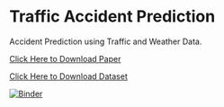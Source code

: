 # Traffic Accident Prediction

Accident Prediction using Traffic and Weather Data.

[Click Here to Download Paper](https://github.com/ysenarath/traffic-accident-severity-prediction/blob/master/resources/paper.pdf)

[Click Here to Download Dataset](https://github.com/ysenarath/traffic-accident-severity-prediction/releases/download/o.1/preprocessed-datasets.zip)

[![Binder](https://mybinder.org/badge_logo.svg)](https://mybinder.org/v2/gh/ysenarath/traffic-accident-severity-prediction/master)
